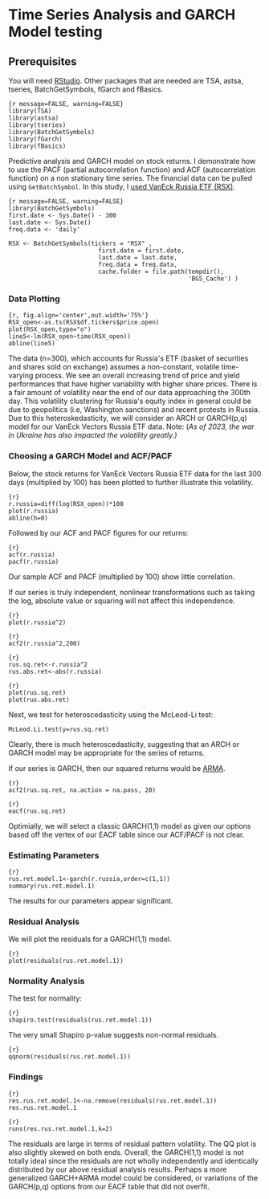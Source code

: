 # Time Series Analysis and GARCH Model testing 

## Prerequisites
You will need [RStudio](https://posit.co/products/open-source/rstudio/). Other packages that are needed are TSA, astsa, tseries, BatchGetSymbols, fGarch and fBasics.

```
{r message=FALSE, warning=FALSE}
library(TSA)
library(astsa)
library(tseries)
library(BatchGetSymbols)
library(fGarch)
library(fBasics)
```

Predictive analysis and GARCH model on stock returns. I demonstrate how to use the PACF (partial autocorrelation function) and ACF (autocorrelation function) on a non stationary time series. The financial data can be pulled using ```GetBatchSymbol```. In this study, I [used VanEck Russia ETF (RSX)](https://finance.yahoo.com/quote/RSX/). 

```
{r message=FALSE, warning=FALSE}
library(BatchGetSymbols)
first.date <- Sys.Date() - 300
last.date <- Sys.Date()
freq.data <- 'daily'

RSX <- BatchGetSymbols(tickers = "RSX" ,
                         first.date = first.date,
                         last.date = last.date, 
                         freq.data = freq.data,
                         cache.folder = file.path(tempdir(), 
                                                  'BGS_Cache') )
```
### Data Plotting

```
{r, fig.align='center',out.width='75%'}
RSX_open<-as.ts(RSX$df.tickers$price.open)
plot(RSX_open,type="o")
line5<-lm(RSX_open~time(RSX_open))
abline(line5)
```
The data (n=300), which accounts for Russia's ETF (basket of securities and shares sold on exchange) assumes a non-constant, volatile time-varying process. We see an overall increasing trend of price and yield performances that have higher variability with higher share prices. There is a fair amount of volatility near the end of our data approaching the 300th day. This volatility clustering for Russia's equity index in general could be due to geopolitics (i.e, Washington sanctions) and recent protests in Russia. Due to this heteroskedasticity, we will consider an ARCH or GARCH(p,q) model for our VanEck Vectors Russia ETF data. 
Note: (*As of 2023, the war in Ukraine has also impacted the volatility greatly.)*

### Choosing a GARCH Model and ACF/PACF

Below, the stock returns for VanEck Vectors Russia ETF data for the last 300 days (multiplied by 100) has been plotted to further illustrate this volatility.

```
{r}
r.russia=diff(log(RSX_open))*100
plot(r.russia)
abline(h=0)
```
Followed by our ACF and PACF figures for our returns:

```
{r}
acf(r.russia)
pacf(r.russia)
```

Our sample ACF and PACF (multiplied by 100) show little correlation.

If our series is truly independent, nonlinear transformations such as taking the log, absolute value or squaring will not affect this independence.

```
{r}
plot(r.russia^2)
``` 

```
{r}
acf2(r.russia^2,200)
```
```
{r}
rus.sq.ret<-r.russia^2
rus.abs.ret<-abs(r.russia)
```

```
{r}
plot(rus.sq.ret)
plot(rus.abs.ret)
```
Next, we test for heteroscedasticity using the McLeod-Li test: 

```{r}
McLeod.Li.test(y=rus.sq.ret)
```

Clearly, there is much heteroscedasticity, suggesting that an ARCH or GARCH model may be appropriate for the series of returns.

If our series is GARCH, then our squared returns would be [ARMA](https://rpubs.com/JSHAH/481706).

```
{r}
acf2(rus.sq.ret, na.action = na.pass, 20)
```
```
{r}
eacf(rus.sq.ret)
```

Optimially, we will select a classic GARCH(1,1) model as given our options based off the vertex of our EACF table since our ACF/PACF is not clear.

### Estimating Parameters 

```
{r}
rus.ret.model.1<-garch(r.russia,order=c(1,1))
summary(rus.ret.model.1)
```
The results for our parameters appear significant. 

### Residual Analysis 

We will plot the residuals for a GARCH(1,1) model.
```
{r}
plot(residuals(rus.ret.model.1))
```
### Normality Analysis 

The test for normality:
```
{r}
shapiro.test(residuals(rus.ret.model.1))
```
The very small Shapiro p-value suggests non-normal residuals.

```
{r}
qqnorm(residuals(rus.ret.model.1))
```
### Findings

```
{r}
res.rus.ret.model.1<-na.remove(residuals(rus.ret.model.1))
res.rus.ret.model.1
```
```
{r}
runs(res.rus.ret.model.1,k=2)
```
The residuals are large in terms of residual pattern volatility. The QQ plot is also slightly skewed on both ends. Overall, the GARCH(1,1) model is not totally ideal since the residuals are not wholly independently and identically distributed by our above residual analysis results. Perhaps a more generalized GARCH+ARMA model could be considered, or variations of the GARCH(p,q) options from our EACF table that did not overfit. 
